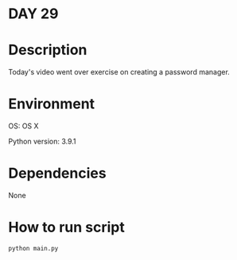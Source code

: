 
# DAY 29

# Description

Today's video went over exercise on creating a password manager.

# Environment

OS: OS X

Python version: 3.9.1

# Dependencies
None

# How to run script

```
python main.py
```
